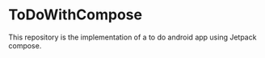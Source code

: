 # ToDoWithCompose
This repository is the implementation of a to do android app using Jetpack compose.
